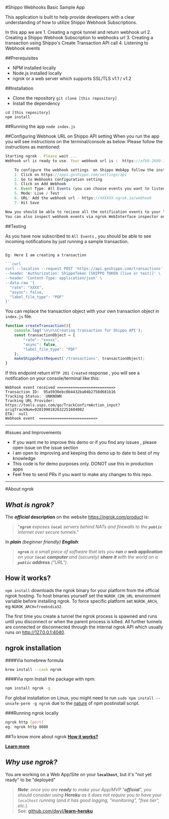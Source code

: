 #Shippo Webhooks Basic Sample App

This application is built to help provide developers with a clear understanding of how to utilize Shippo 
Webhook Subscriptions.

In this app we are 
    1. Creating a ngrok tunnel and return webhook url
    2. Creating a Shippo Webhook Subscription to webhooks url
    3. Creating a transaction using Shippo's Create Transaction API call 
    4. Listening to Webhook events
    

##Prerequisites
* NPM installed locally
* Node.js installed locally
* ngrok or a web server which supports SSL/TLS v1.1 / v1.2

##Installation 
* Clone the repository `git clone [this repository]`
* Install the dependency 

```text
cd [this repository]
npm install
```
 

##Running the app 
`node index.js`

##Configuring Webhook URL on Shippo API setting
When you run the app you will see instructions on the terminal/console as below. Please follow the instructions 
as mentioned:

```javascript
Starting ngrok . Please wait ...
Webhook url is ready to use. Your webhook url is :  https://afb9-2600-1700-dd90-14f0-e4f1-11d2-5a73-6ade.ngrok.io/webhook

    To configure the webhook settings  on Shippo WebApp follow the instructions:
    1. Click on https://apps.goshippo.com/settings/api
    2. Go to Webhooks configuration setting
    3. Click on Add Webhook
    4. Event Type: All Events (you can choose events you want to listen to as well)
    5. Mode: Live / Test
    6. URL: Add the webhook url - https://XXXXXX.ngrok.io/webhook
    7. Hit Save

Now you should be able to recieve all the notification events to your locally setup webhook url
You can also inspect webhook events via ngrok WebInterface inspector on url : http://localhost:4040
```
##Testing 

As you have now subscribed to `All Events` ,  you should be able to see incoming notifications by just 
running a sample transaction.

```javascript

Eg: Here I am creating a transaction 

```curl
curl --location --request POST 'https://api.goshippo.com/transactions' \
--header 'Authorization: ShippoToken [SHIPPO TOKEN (live or test)]' \
--header 'Content-Type: application/json' \
--data-raw '{
  "rate": "XXXX",
  "async": false,
  "label_file_type": "PDF"
}'
```

You can replace the transaction object  with your own transaction object in `index.js` file.

```javascript
function createTransaction(){
    console.log('\n\n\nCreating transaction for Shippo API');
    const transactionObject = {
        "rate": "xxxxx",
        "async": false,
        "label_file_type": "PDF"
    };
    makeShippoPostRequest('/transactions', transactionObject);
}

````

If this endpoint return `HTTP 201 Created` response ,  you will see a notification on your console/terminal like this:

```text
Webhook event received =========================>
Transaction ID:  95a5936ebc0b4432ba04b2758d681b16
Tracking Status:  UNKNOWN
Tracking URL Provider:  https://tools.usps.com/go/TrackConfirmAction_input?origTrackNum=9201990182632251604002
ETA:  null
Webhook event  =========================>

```
***


#Issues and Improvements 

* If you want me to improve this demo or if you find any issues , please open issue on the issue section
* I am open to improving and keeping this demo up to date to best of my knowledge
* This code is for demo purposes only. DONOT use this in production apps
* Feel free to send PRs if you want to make any changes to this repo. 

***
#About ngrok

## _What is ngrok?_

The **_official_ description**
on the website https://ngrok.com/product is:

> "_**`ngrok`** exposes **`local`** servers behind NATs and firewalls
to the **`public`** internet over secure tunnels_."

In _**plain** (beginner friendly) **English**_:

> _**`ngrok`** is a small piece of software
that lets you **run** a **web application** <br />
on your **`local` computer**
and (securely) **share it** with the world
on a **`public` address** ("URL")_.

## How it works?

```npm install``` downloads the ngrok binary for your platform from the official ngrok hosting. To host binaries yourself set the `NGROK_CDN_URL` environment variable before installing ngrok. To force specific platform set `NGROK_ARCH`, eg `NGROK_ARCH=freebsdia32`.

The first time you create a tunnel the ngrok process is spawned and runs until you disconnect or when the parent process is killed. All further tunnels are connected or disconnected through the internal ngrok API which usually runs on http://127.0.0.1:4040.


## ngrok installation

####Via homebrew formula

```bash
brew install --cask ngrok
```

####Via npm
Install the package with npm:

```bash
npm install ngrok -g
```

For global installation on Linux, you might need to run `sudo npm install --unsafe-perm -g ngrok` due to the [nature](https://github.com/bubenshchykov/ngrok/issues/115#issuecomment-380927124) of npm postinstall script.

###Running ngrok locally 
```bash
ngrok http [port] 
eg. ngrok http 8080
```



##To know more about ngrok
[**How it works?**](https://ngrok.com/product)

[**Learn more**](https://github.com/dwyl/learn-ngrok)


## _Why use ngrok?_

You are working on a Web App/Site on your **`localhost`**,
but it's "not yet ready" to be "deployed"

> _**Note**: once you are **ready**
to make your App/MVP "**official**",
you should consider using **Heroku**
as it does not require you to have your `localhost` running_
(_and it has good logging, "monitoring", "free tier", etc._). <br />
See:
[github.com/dwyl/**learn-heroku**](https://github.com/dwyl/learn-heroku)


